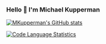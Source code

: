 ### Hello 👋 I'm Michael Kupperman

[![MKupperman's GitHub stats](https://github-readme-stats.vercel.app/api?username=MKupperman)](https://github.com/anuraghazra/github-readme-stats&count_private=true&show_icons=true&theme=onedark)

[![Code Language Statistics](https://github-readme-stats.vercel.app/api/top-langs/?username=MKupperman)](https://github.com/anuraghazra/github-readme-stats&theme=onedark)

<!--
**MKupperman/MKupperman** is a ✨ _special_ ✨ repository because its `README.md` (this file) appears on your GitHub profile.

Here are some ideas to get you started:

- 🔭 I’m currently working on ...
- 🌱 I’m currently learning ...
- 👯 I’m looking to collaborate on ...
- 🤔 I’m looking for help with ...
- 💬 Ask me about ...
- 📫 How to reach me: ...
- 😄 Pronouns: ...
- ⚡ Fun fact: ...
-->
